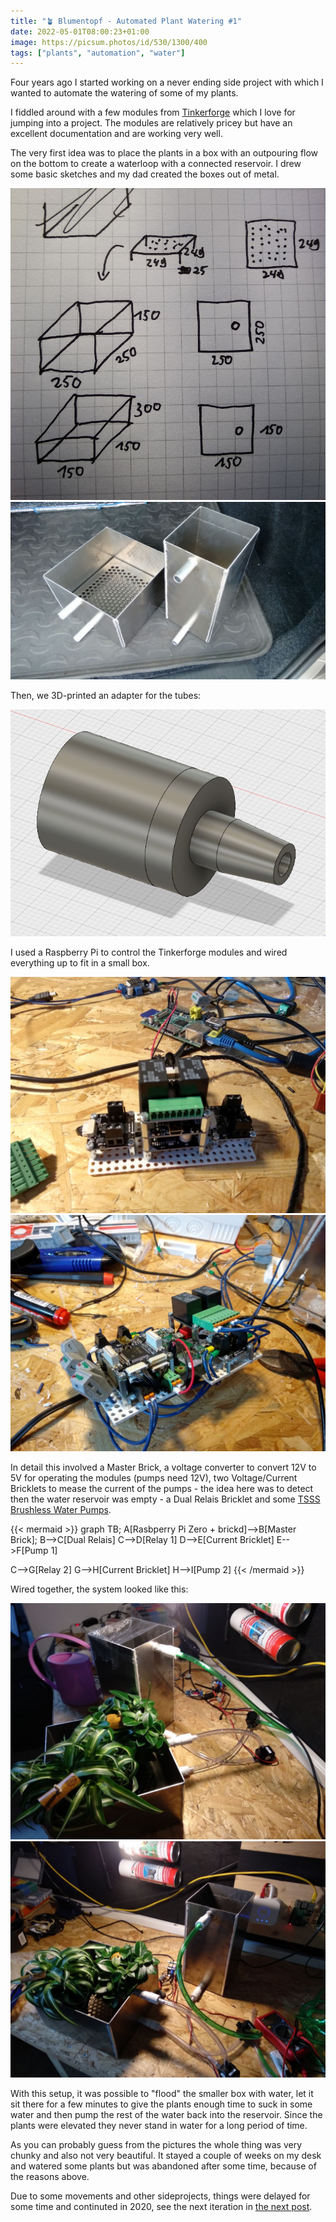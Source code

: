 ```yaml
---
title: "🪴 Blumentopf - Automated Plant Watering #1"
date: 2022-05-01T08:00:23+01:00
image: https://picsum.photos/id/530/1300/400
tags: ["plants", "automation", "water"]
---
```


Four years ago I started working on a never ending side project with which I wanted to automate the watering of some of my plants.

I fiddled around with a few modules from [Tinkerforge](https://www.tinkerforge.com/en/) which I love for jumping into a project. The modules are relatively pricey but have an excellent documentation and are working very well.

The very first idea was to place the plants in a box with an outpouring flow on the bottom to create a waterloop with a connected reservoir. I drew some basic sketches and my dad created the boxes out of metal.

![](01.jpg "First drawings for pot and water reservoir")
![](02.jpg "First prototype of the drawings")

Then, we 3D-printed an adapter for the tubes:

![](03.jpg "Tube adapter")

 I used a Raspberry Pi to control the Tinkerforge modules and wired everything up to fit in a small box.

![](04.jpg)
![](05.jpg)

In detail this involved a Master Brick, a voltage converter to convert 12V to 5V for operating the modules (pumps need 12V), two Voltage/Current Bricklets to mease the current of the pumps - the idea here was to detect then the water reservoir was empty -  a Dual Relais Bricklet and some [TSSS Brushless Water Pumps](https://www.amazon.de/dp/B07RLDPWGZ).

{{< mermaid >}}
graph TB;
A[Rasbperry Pi Zero + brickd]-->B[Master Brick];
B-->C[Dual Relais]
C-->D[Relay 1]
D-->E[Current Bricklet]
E-->F[Pump 1]

C-->G[Relay 2]
G-->H[Current Bricklet]
H-->I[Pump 2]
{{< /mermaid >}}


Wired together, the system looked like this:

![](06.jpg)
![](07.jpg)

With this setup, it was possible to "flood" the smaller box with water, let it sit there for a few minutes to give the plants enough time to suck in some water and then pump the rest of the water back into the reservoir. Since the plants were elevated they never stand in water for a long period of time.

As you can probably guess from the pictures the whole thing was very chunky and also not very beautiful. It stayed a couple of weeks on my desk and watered some plants but was abandoned after some time, because of the reasons above.

Due to some movements and other sideprojects, things were delayed for some time and continuted in 2020, see the next iteration in [the next post](/posts/2022/blumentopf-2).
